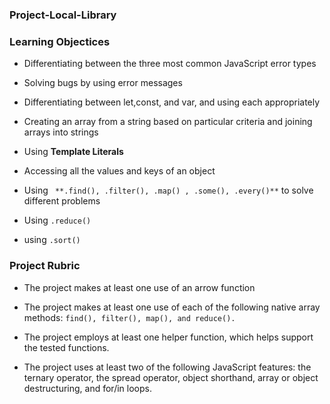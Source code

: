 ### Project-Local-Library


### Learning Objectices




- Differentiating between the three most common JavaScript error types

- Solving bugs by using error messages

- Differentiating between let,const, and var, and using each appropriately

- Creating an array from a string based on particular criteria and joining arrays into strings

- Using **Template Literals**

- Accessing all the values and keys of an object

- Using ` **.find(), .filter(), .map() , .some(), .every()**` to solve different problems

- Using `.reduce()`

- using ` .sort() `




### Project Rubric

- The project makes at least one use of an arrow function

- The project makes at least one use of each of the following native array methods: `find(), filter(), map(), and reduce().`

- The project employs at least one helper function, which helps support the tested functions.

- The project uses at least two of the following JavaScript features: the ternary operator, the spread operator, object shorthand, array or object destructuring, and for/in loops.



